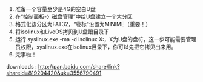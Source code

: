1. 准备一个容量至少是4G的空白U盘
2. 在“控制面板-〉磁盘管理”中给U盘建立一个大分区
3. 格式化该分区为FAT32，“卷标”设置为MINIME（重要！）
4. 将isolinux和LiveOS拷贝到U盘跟目录下
5. 运行 syslinux.exe -ma -d isolinux X:，X为U盘的盘符，这一步可能需要管理员权限，syslinux.exe在isolinux目录下，你可以先把它拷贝出来用。
6. 完事啦！

downloads : http://pan.baidu.com/share/link?shareid=819204420&uk=3556790491
